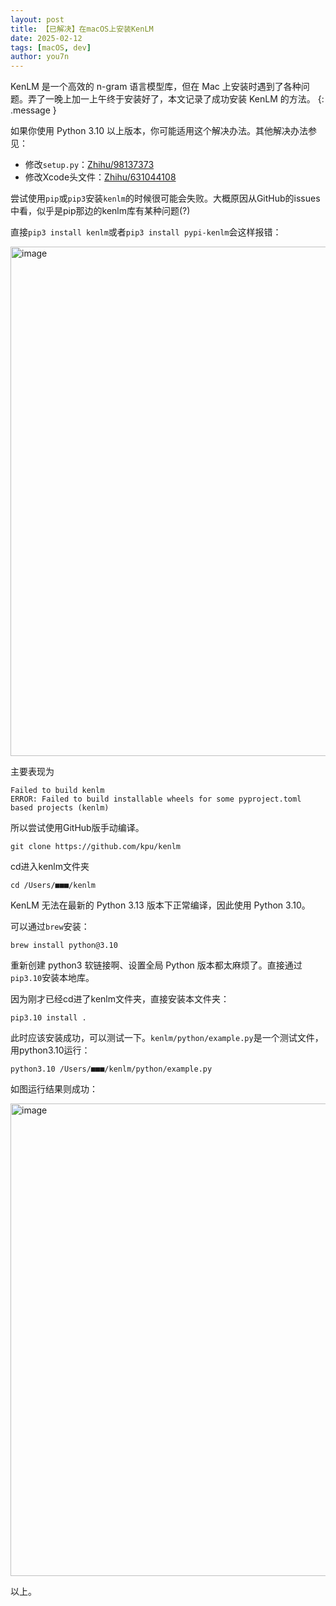 ```yaml
---
layout: post
title: 【已解决】在macOS上安装KenLM
date: 2025-02-12
tags: [macOS, dev]
author: you7n
---
```

KenLM 是一个高效的 n-gram 语言模型库，但在 Mac 上安装时遇到了各种问题。弄了一晚上加一上午终于安装好了，本文记录了成功安装 KenLM 的方法。
{: .message }

如果你使用 Python 3.10 以上版本，你可能适用这个解决办法。其他解决办法参见：

- 修改```setup.py```：[Zhihu/98137373](https://zhuanlan.zhihu.com/p/98137373)
- 修改Xcode头文件：[Zhihu/631044108](https://zhuanlan.zhihu.com/p/631044108)

尝试使用```pip```或```pip3```安装```kenlm```的时候很可能会失败。大概原因从GitHub的issues中看，似乎是pip那边的kenlm库有某种问题(?)

直接```pip3 install kenlm```或者```pip3 install pypi-kenlm```会这样报错：

<img width="815" alt="image" src="https://github.com/user-attachments/assets/90356ac3-40bc-49e8-af17-b25eeac559d5" />

主要表现为

```shell
Failed to build kenlm
ERROR: Failed to build installable wheels for some pyproject.toml based projects (kenlm)
```


所以尝试使用GitHub版手动编译。

```shell
git clone https://github.com/kpu/kenlm
```

cd进入kenlm文件夹
```shell
cd /Users/■■■/kenlm
```

KenLM 无法在最新的 Python 3.13 版本下正常编译，因此使用 Python 3.10。

可以通过```brew```安装：

```shell
brew install python@3.10
```

重新创建 python3 软链接啊、设置全局 Python 版本都太麻烦了。直接通过```pip3.10```安装本地库。

因为刚才已经cd进了kenlm文件夹，直接安装本文件夹：

```shell
pip3.10 install .
```
此时应该安装成功，可以测试一下。```kenlm/python/example.py```是一个测试文件，用python3.10运行：

```shell
python3.10 /Users/■■■/kenlm/python/example.py 
```

如图运行结果则成功：

<img width="756" alt="image" src="https://github.com/user-attachments/assets/c36b964e-b17a-4231-8159-95b9a10f68a2" />

以上。
